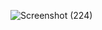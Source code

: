 ![Screenshot (224)](https://github.com/user-attachments/assets/53824c14-b94e-4766-a6f5-a4fd9514290d)
